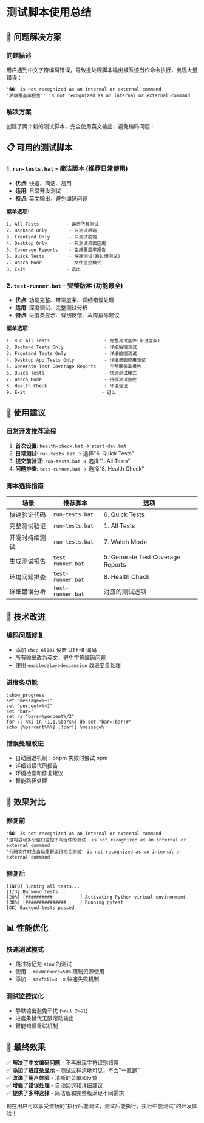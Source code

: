 # 测试脚本使用总结

## 🚨 问题解决方案

### 问题描述
用户遇到中文字符编码错误，导致批处理脚本输出被系统当作命令执行，出现大量错误：
```
'��' is not recognized as an internal or external command
'后端覆盖率报告:' is not recognized as an internal or external command
```

### 解决方案
创建了两个新的测试脚本，完全使用英文输出，避免编码问题：

## 📋 可用的测试脚本

### 1. `run-tests.bat` - 简洁版本 (推荐日常使用)
- **优点**: 快速、简洁、易用
- **适用**: 日常开发测试
- **特点**: 英文输出，避免编码问题

**菜单选项**:
```
1. All Tests          - 运行所有测试
2. Backend Only        - 只测试后端
3. Frontend Only       - 只测试前端
4. Desktop Only        - 只测试桌面应用
5. Coverage Reports    - 生成覆盖率报告
6. Quick Tests         - 快速测试(跳过慢测试)
7. Watch Mode          - 文件监控模式
8. Exit               - 退出
```

### 2. `test-runner.bat` - 完整版本 (功能最全)
- **优点**: 功能完整、带进度条、详细错误处理
- **适用**: 深度调试、完整测试分析
- **特点**: 进度条显示、详细反馈、故障排除建议

**菜单选项**:
```
1. Run All Tests                    - 完整测试套件(带进度条)
2. Backend Tests Only               - 详细后端测试
3. Frontend Tests Only              - 详细前端测试
4. Desktop App Tests Only           - 详细桌面应用测试
5. Generate Test Coverage Reports   - 完整覆盖率报告
6. Quick Tests                      - 快速测试模式
7. Watch Mode                       - 持续测试监控
8. Health Check                     - 环境验证
9. Exit                            - 退出
```

## 🎯 使用建议

### 日常开发推荐流程
1. **首次设置**: `health-check.bat` → `start-dev.bat`
2. **日常测试**: `run-tests.bat` → 选择"6. Quick Tests"
3. **提交前验证**: `run-tests.bat` → 选择"1. All Tests"
4. **问题排查**: `test-runner.bat` → 选择"8. Health Check"

### 脚本选择指南

| 场景 | 推荐脚本 | 选项 |
|------|----------|------|
| 快速验证代码 | `run-tests.bat` | 6. Quick Tests |
| 完整测试验证 | `run-tests.bat` | 1. All Tests |
| 开发时持续测试 | `run-tests.bat` | 7. Watch Mode |
| 生成测试报告 | `test-runner.bat` | 5. Generate Test Coverage Reports |
| 环境问题排查 | `test-runner.bat` | 8. Health Check |
| 详细错误分析 | `test-runner.bat` | 对应的测试选项 |

## 🔧 技术改进

### 编码问题修复
- 添加 `chcp 65001` 设置 UTF-8 编码
- 所有输出改为英文，避免字符编码问题
- 使用 `enabledelayedexpansion` 改进变量处理

### 进度条功能
```batch
:show_progress
set "message=%~1"
set "percent=%~2"
set "bar="
set /a "bars=%percent%/2"
for /l %%i in (1,1,%bars%) do set "bar=!bar!#"
echo [%percent%%%] [!bar!] %message%
```

### 错误处理改进
- 自动回退机制：pnpm 失败时尝试 npm
- 详细错误代码报告
- 环境检查和修复建议
- 智能路径处理

## 🚀 效果对比

### 修复前
```
'��' is not recognized as an internal or external command
'这将启动多个窗口监控不同组件的测试' is not recognized as an internal or external command
'代码文件时会自动重新运行相关测试' is not recognized as an internal or external command
```

### 修复后
```
[INFO] Running all tests...
[1/3] Backend tests...
[20%] [##########          ] Activating Python virtual environment
[30%] [###############     ] Running pytest
[OK] Backend tests passed
```

## 📊 性能优化

### 快速测试模式
- 跳过标记为 `slow` 的测试
- 使用 `--maxWorkers=50%` 限制资源使用
- 添加 `--maxfail=3 -x` 快速失败机制

### 测试监控优化
- 静默输出避免干扰 (`>nul 2>&1`)
- 进度条替代无限滚动输出
- 智能错误重试机制

## 🎉 最终效果

✅ **解决了中文编码问题** - 不再出现字符识别错误  
✅ **添加了进度条显示** - 测试过程清晰可见，不会"一直跑"  
✅ **改进了用户体验** - 清晰的菜单和反馈  
✅ **增强了错误处理** - 自动回退和详细建议  
✅ **提供了多种选择** - 简洁版和完整版满足不同需求  

现在用户可以享受流畅的"执行后能测试，测试后能执行，执行中能测试"的开发体验！